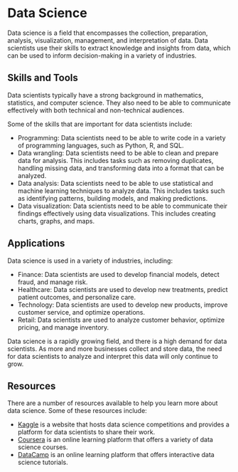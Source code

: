 # Data Science

Data science is a field that encompasses the collection, preparation, analysis, visualization, management, and interpretation of data. Data scientists use their skills to extract knowledge and insights from data, which can be used to inform decision-making in a variety of industries.

## Skills and Tools

Data scientists typically have a strong background in mathematics, statistics, and computer science. They also need to be able to communicate effectively with both technical and non-technical audiences.

Some of the skills that are important for data scientists include:

* Programming: Data scientists need to be able to write code in a variety of programming languages, such as Python, R, and SQL.
* Data wrangling: Data scientists need to be able to clean and prepare data for analysis. This includes tasks such as removing duplicates, handling missing data, and transforming data into a format that can be analyzed.
* Data analysis: Data scientists need to be able to use statistical and machine learning techniques to analyze data. This includes tasks such as identifying patterns, building models, and making predictions.
* Data visualization: Data scientists need to be able to communicate their findings effectively using data visualizations. This includes creating charts, graphs, and maps.

## Applications

Data science is used in a variety of industries, including:

* Finance: Data scientists are used to develop financial models, detect fraud, and manage risk.
* Healthcare: Data scientists are used to develop new treatments, predict patient outcomes, and personalize care.
* Technology: Data scientists are used to develop new products, improve customer service, and optimize operations.
* Retail: Data scientists are used to analyze customer behavior, optimize pricing, and manage inventory.

Data science is a rapidly growing field, and there is a high demand for data scientists. As more and more businesses collect and store data, the need for data scientists to analyze and interpret this data will only continue to grow.

## Resources

There are a number of resources available to help you learn more about data science. Some of these resources include:

* [Kaggle](https://www.kaggle.com/) is a website that hosts data science competitions and provides a platform for data scientists to share their work.
* [Coursera](https://www.coursera.org/) is an online learning platform that offers a variety of data science courses.
* [DataCamp](https://www.datacamp.com/) is an online learning platform that offers interactive data science tutorials.

